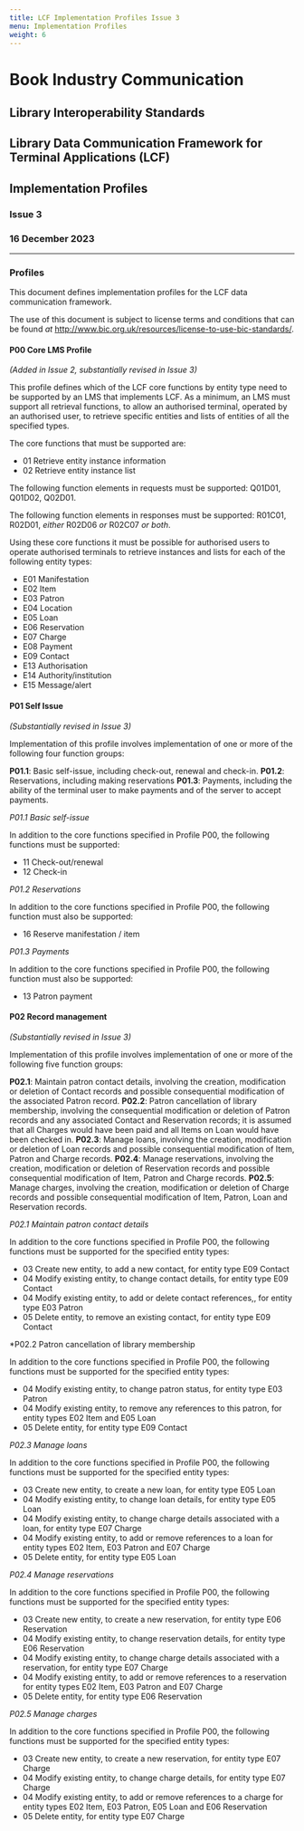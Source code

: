 ```yaml
---
title: LCF Implementation Profiles Issue 3
menu: Implementation Profiles
weight: 6
---
```


# Book Industry Communication

## Library Interoperability Standards

## Library Data Communication Framework for Terminal Applications (LCF)

## Implementation Profiles

### Issue 3

### 16 December 2023

---

### Profiles

This document defines implementation profiles for the LCF data communication framework.

The use of this document is subject to license terms and conditions that can be found *at* <http://www.bic.org.uk/resources/license-to-use-bic-standards/>.

#### P00 Core LMS Profile
*(Added in Issue 2, substantially revised in Issue 3)*

This profile defines which of the LCF core functions by entity type need to be supported by an LMS that implements LCF. As a minimum, an LMS must support all retrieval functions, to allow an authorised terminal, operated by an authorised user, to retrieve specific entities and lists of entities of all the specified types.

The core functions that must be supported are:

- 01 Retrieve entity instance information
- 02 Retrieve entity instance list

The following function elements in requests must be supported: Q01D01, Q01D02, Q02D01.

The following function elements in responses must be supported: R01C01, R02D01, _either_ R02D06 _or_ R02C07 _or both_.

Using these core functions it must be possible for authorised users to operate authorised terminals to retrieve instances and lists for each of the following entity types:

- E01 Manifestation
- E02 Item
- E03 Patron
- E04 Location
- E05 Loan
- E06 Reservation
- E07 Charge
- E08 Payment
- E09 Contact
- E13 Authorisation
- E14 Authority/institution
- E15 Message/alert

#### P01 Self Issue 
*(Substantially revised in Issue 3)*

Implementation of this profile involves implementation of one or more of the following four function groups: 

**P01.1**: Basic self-issue, including check-out, renewal and check-in.
**P01.2**: Reservations, including making reservations
**P01.3**: Payments, including the ability of the terminal user to make payments and of the server to accept payments.

*P01.1 Basic self-issue*

In addition to the core functions specified in Profile P00, the following functions must be supported:

- 11 Check-out/renewal
- 12 Check-in

*P01.2 Reservations*

In addition to the core functions specified in Profile P00, the following function must also be supported:

- 16 Reserve manifestation / item

*P01.3 Payments*

In addition to the core functions specified in Profile P00, the following function must also be supported:

- 13 Patron payment

#### P02 Record management 
*(Substantially revised in Issue 3)*

Implementation of this profile involves implementation of one or more of the following five function groups: 

**P02.1**: Maintain patron contact details, involving the creation, modification or deletion of Contact records and possible consequential modification of the associated Patron record.
**P02.2**: Patron cancellation of library membership, involving the consequential modification or deletion of Patron records and any associated Contact and Reservation records; it is assumed that all Charges would have been paid and all Items on Loan would have been checked in.
**P02.3**: Manage loans, involving the creation, modification or deletion of Loan records and possible consequential modification of Item, Patron and Charge records.
**P02.4**: Manage reservations, involving the creation, modification or deletion of Reservation records and possible consequential modification of Item, Patron and Charge records.
**P02.5**: Manage charges, involving the creation, modification or deletion of Charge records and possible consequential modification of Item, Patron, Loan and Reservation records.

*P02.1 Maintain patron contact details*

In addition to the core functions specified in Profile P00, the following functions must be supported for the specified entity types:

- 03 Create new entity, to add a new contact, for entity type E09 Contact
- 04 Modify existing entity, to change contact details, for entity type E09 Contact
- 04 Modify existing entity, to add or delete contact references,, for entity type E03 Patron
- 05 Delete entity, to remove an existing contact, for entity type E09 Contact

*P02.2 Patron cancellation of library membership

In addition to the core functions specified in Profile P00, the following functions must be supported for the specified entity types:

- 04 Modify existing entity, to change patron status, for entity type E03 Patron
- 04 Modify existing entity, to remove any references to this patron, for entity types E02 Item and E05 Loan
- 05 Delete entity, for entity type E09 Contact

*P02.3 Manage loans*

In addition to the core functions specified in Profile P00, the following functions must be supported for the specified entity types:

- 03 Create new entity, to create a new loan, for entity type E05 Loan
- 04 Modify existing entity, to change loan details, for entity type E05 Loan
- 04 Modify existing entity, to change charge details associated with a loan, for entity type E07 Charge
- 04 Modify existing entity, to add or remove references to a loan for entity types E02 Item, E03 Patron and E07 Charge
- 05 Delete entity, for entity type E05 Loan

*P02.4 Manage reservations*

In addition to the core functions specified in Profile P00, the following functions must be supported for the specified entity types:

- 03 Create new entity, to create a new reservation, for entity type E06 Reservation
- 04 Modify existing entity, to change reservation details, for entity type E06 Reservation
- 04 Modify existing entity, to change charge details associated with a reservation, for entity type E07 Charge
- 04 Modify existing entity, to add or remove references to a reservation for entity types E02 Item, E03 Patron and E07 Charge
- 05 Delete entity, for entity type E06 Reservation

*P02.5 Manage charges*

In addition to the core functions specified in Profile P00, the following functions must be supported for the specified entity types:

- 03 Create new entity, to create a new reservation, for entity type E07 Charge
- 04 Modify existing entity, to change charge details, for entity type E07 Charge
- 04 Modify existing entity, to add or remove references to a charge for entity types E02 Item, E03 Patron, E05 Loan and E06 Reservation
- 05 Delete entity, for entity type E07 Charge
